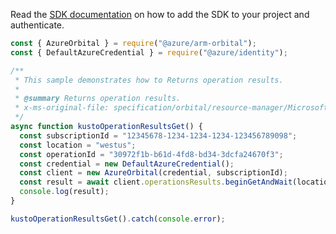 Read the [SDK documentation](https://github.com/Azure/azure-sdk-for-js/blob/%40azure%2Farm-orbital_1.0.0/sdk/orbital/arm-orbital/README.md) on how to add the SDK to your project and authenticate.

```javascript
const { AzureOrbital } = require("@azure/arm-orbital");
const { DefaultAzureCredential } = require("@azure/identity");

/**
 * This sample demonstrates how to Returns operation results.
 *
 * @summary Returns operation results.
 * x-ms-original-file: specification/orbital/resource-manager/Microsoft.Orbital/stable/2022-03-01/examples/OperationResultsGet.json
 */
async function kustoOperationResultsGet() {
  const subscriptionId = "12345678-1234-1234-1234-123456789098";
  const location = "westus";
  const operationId = "30972f1b-b61d-4fd8-bd34-3dcfa24670f3";
  const credential = new DefaultAzureCredential();
  const client = new AzureOrbital(credential, subscriptionId);
  const result = await client.operationsResults.beginGetAndWait(location, operationId);
  console.log(result);
}

kustoOperationResultsGet().catch(console.error);
```

